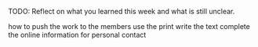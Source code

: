 TODO: Reflect on what you learned this week and what is still unclear.

how to push the work to the members
use the print write the text
complete the online information for personal contact
